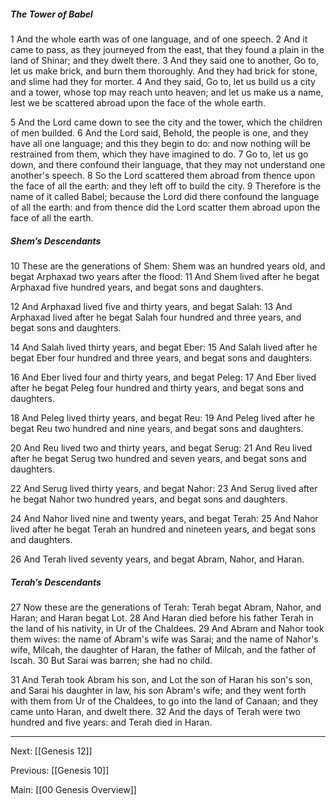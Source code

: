 ##### The Tower of Babel

1 And the whole earth was of one language, and of one speech. 2 And it came to pass, as they journeyed from the east, that they found a plain in the land of Shinar; and they dwelt there. 3 And they said one to another, Go to, let us make brick, and burn them thoroughly. And they had brick for stone, and slime had they for morter. 4 And they said, Go to, let us build us a city and a tower, whose top may reach unto heaven; and let us make us a name, lest we be scattered abroad upon the face of the whole earth.

5 And the Lord came down to see the city and the tower, which the children of men builded. 6 And the Lord said, Behold, the people is one, and they have all one language; and this they begin to do: and now nothing will be restrained from them, which they have imagined to do. 7 Go to, let us go down, and there confound their language, that they may not understand one another's speech. 8 So the Lord scattered them abroad from thence upon the face of all the earth: and they left off to build the city. 9 Therefore is the name of it called Babel; because the Lord did there confound the language of all the earth: and from thence did the Lord scatter them abroad upon the face of all the earth.

##### Shem’s Descendants

10 These are the generations of Shem: Shem was an hundred years old, and begat Arphaxad two years after the flood: 11 And Shem lived after he begat Arphaxad five hundred years, and begat sons and daughters.

12 And Arphaxad lived five and thirty years, and begat Salah: 13 And Arphaxad lived after he begat Salah four hundred and three years, and begat sons and daughters.

14 And Salah lived thirty years, and begat Eber: 15 And Salah lived after he begat Eber four hundred and three years, and begat sons and daughters.

16 And Eber lived four and thirty years, and begat Peleg: 17 And Eber lived after he begat Peleg four hundred and thirty years, and begat sons and daughters.

18 And Peleg lived thirty years, and begat Reu: 19 And Peleg lived after he begat Reu two hundred and nine years, and begat sons and daughters.

20 And Reu lived two and thirty years, and begat Serug: 21 And Reu lived after he begat Serug two hundred and seven years, and begat sons and daughters.

22 And Serug lived thirty years, and begat Nahor: 23 And Serug lived after he begat Nahor two hundred years, and begat sons and daughters.

24 And Nahor lived nine and twenty years, and begat Terah: 25 And Nahor lived after he begat Terah an hundred and nineteen years, and begat sons and daughters.

26 And Terah lived seventy years, and begat Abram, Nahor, and Haran.

##### Terah’s Descendants

27 Now these are the generations of Terah: Terah begat Abram, Nahor, and Haran; and Haran begat Lot. 28 And Haran died before his father Terah in the land of his nativity, in Ur of the Chaldees. 29 And Abram and Nahor took them wives: the name of Abram's wife was Sarai; and the name of Nahor's wife, Milcah, the daughter of Haran, the father of Milcah, and the father of Iscah. 30 But Sarai was barren; she had no child.

31 And Terah took Abram his son, and Lot the son of Haran his son's son, and Sarai his daughter in law, his son Abram's wife; and they went forth with them from Ur of the Chaldees, to go into the land of Canaan; and they came unto Haran, and dwelt there. 32 And the days of Terah were two hundred and five years: and Terah died in Haran.

---
Next: [[Genesis 12]]

Previous: [[Genesis 10]]

Main: [[00 Genesis Overview]]